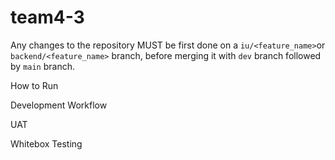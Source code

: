# team4-3

Any changes to the repository MUST be first done on a `iu/<feature_name>`or `backend/<feature_name>` branch, before merging it with `dev` branch followed by `main` branch.

How to Run

Development Workflow

UAT 

Whitebox Testing
